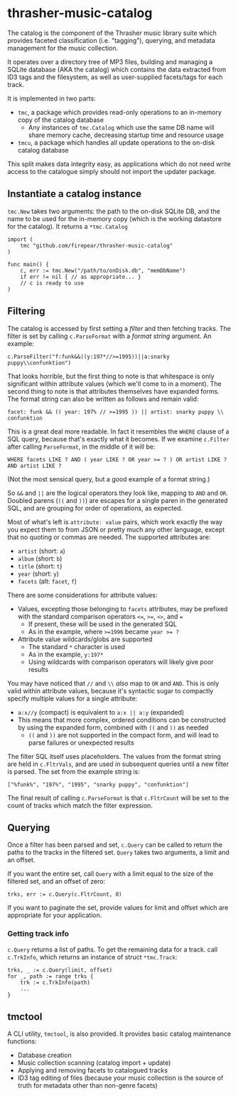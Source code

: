 # thrasher-music-catalog

The catalog is the component of the Thrasher music library suite which
provides faceted classification (i.e. "tagging"), querying, and metadata
management for the music collection.

It operates over a directory tree of MP3 files, building and managing
a SQLite database (AKA the catalog) which contains the data extracted
from ID3 tags and the filesystem, as well as user-supplied facets/tags
for each track.

It is implemented in two parts:

- `tmc`, a package which provides read-only operations to an in-memory
  copy of the catalog database
  - Any instances of `tmc.Catalog` which use the same DB name will
    share memory cache, decreasing startup time and resource usage
- `tmcu`, a package which handles all update operations to the on-disk
  catalog database

This split makes data integrity easy, as applications which do not
need write access to the catalogue simply should not import the
updater package.

## Instantiate a catalog instance

`tmc.New` takes two arguments: the path to the on-disk SQLite DB,
and the name to be used for the in-memory copy (which is the working
datastore for the catalog). It returns a `*tmc.Catalog`

```
import (
    tmc "github.com/firepear/thrasher-music-catalog"
)

func main() {
    c, err := tmc.New("/path/to/onDisk.db", "memDbName")
    if err != nil { // as appropriate... }
    // c is ready to use
)
```

## Filtering

The catalog is accessed by first setting a _filter_ and then fetching
tracks. The filter is set by calling `c.ParseFormat` with a _format
string_ argument. An example:

`c.ParseFilter("f:funk&&((y:197*//>=1995))||a:snarky puppy\\confunktion")`

That looks horrible, but the first thing to note is that whitespace is
only significant within attribute values (which we'll come to in a
moment). The second thing to note is that attributes themselves have
expanded forms. The format string can also be written as follows and remain valid:

`facet: funk && (( year: 197% // >=1995 )) || artist: snarky puppy \\ confunktion`

This is a great deal more readable. In fact it resembles the `WHERE`
clause of a SQL query, because that's exactly what it becomes. If we
examine `c.Filter` after calling `ParseFormat`, in the middle of it
will be:

`WHERE facets LIKE ? AND ( year LIKE ? OR year >= ? ) OR artist LIKE ? AND artist LIKE ?`

(Not the most sensical query, but a good example of a format string.)

So `&&` and `||` are the logical operators they look like, mapping to
`AND` and `OR`. Doubled parens (`((` and `))`) are escapes for a
single paren in the generated SQL, and are grouping for order of
operations, as expected.

Most of what's left is `attribute: value` pairs, which work exactly
the way you expect them to from JSON or pretty much any other
language, except that no quoting or commas are needed. The supported
attributes are:

- `artist` (short: `a`)
- `album` (short: `b`)
- `title` (short: `t`)
- `year` (short: `y`)
- `facets` (alt: `facet`, `f`)

There are some considerations for attribute values:

- Values, excepting those belonging to `facets` attributes, may be
  prefixed with the standard comparison operators `<=`, `>=`, `<>`,
  and `=`
  - If present, these will be used in the generated SQL
  - As in the example, where `>=1996` became `year >= ?`
- Attribute value wildcards/globs are supported
  - The standard `*` character is used
  - As in the example, `y:197*`
  - Using wildcards with comparison operators will likely give poor
    results

You may have noticed that `//` and `\\` _also_ map to `OR` and
`AND`. This is only valid within attribute values, because it's
syntactic sugar to compactly specify multiple values for a single
attribute:

- `a:x//y` (compact) is equivalent to `a:x || a:y` (expanded)
- This means that more complex, ordered conditions can be constructed
  by using the expanded form, combined with `((` and `))` as needed
  - `((` and `))` are not supported in the compact form, and will lead
    to parse failures or unexpected results

The filter SQL itself uses placeholders. The values from the format
string are held in `c.FltrVals`, and are used in subsequent queries
until a new filter is parsed. The set from the example string is:

`["%funk%", "197%", "1995", "snarky puppy", "confunktion"]`

The final result of calling `c.ParseFormat` is that `c.FltrCount` will
be set to the count of tracks which match the filter expression.


## Querying

Once a filter has been parsed and set, `c.Query` can be called to
return the paths to the tracks in the filtered set. `Query` takes two
arguments, a limit and an offset.

If you want the entire set, call `Query` with a limit equal to the
size of the filtered set, and an offset of zero:

`trks, err := c.Query(c.FltrCount, 0)`

If you want to paginate the set, provide values for limit and offset
which are appropriate for your application.

### Getting track info

`c.Query` returns a list of paths. To get the remaining data for a
track. call `c.TrkInfo`, which returns an instance of struct
`*tmc.Track`:

```
trks, _ := c.Query(limit, offset)
for _, path := range trks {
    trk := c.TrkInfo(path)
    ...
}
```

## tmctool

A CLI utility, `tmctool`, is also provided. It provides basic catalog
maintenance functions:

- Database creation
- Music collection scanning (catalog import + update)
- Applying and removing facets to catalogued tracks
- ID3 tag editing of files (because your music collection is the
  source of truth for metadata other than non-genre facets)

